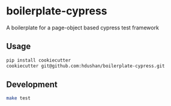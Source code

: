 # boilerplate-cypress

A boilerplate for a page-object based cypress test framework

## Usage

```bash
pip install cookiecutter
cookiecutter git@github.com:hdushan/boilerplate-cypress.git
```

## Development

```bash
make test
```
